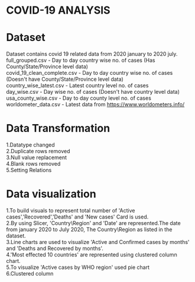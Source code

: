 # COVID-19 ANALYSIS
# Dataset
Dataset contains covid 19 related data from 2020 january to 2020 july. 
full_grouped.csv - Day to day country wise no. of cases (Has County/State/Province level data)</br>
covid_19_clean_complete.csv - Day to day country wise no. of cases (Doesn't have County/State/Province level data)</br>
country_wise_latest.csv - Latest country level no. of cases</br>
day_wise.csv - Day wise no. of cases (Doesn't have country level data)</br>
usa_county_wise.csv - Day to day county level no. of cases</br>
worldometer_data.csv - Latest data from https://www.worldometers.info/</br>

# Data Transformation
1.Datatype changed</br>
2.Duplicate rows removed </br>
3.Null value replacement </br>
4.Blank rows removed </br>
5.Setting Relations </br>

# Data visualization

 1.To build visuals to represent total number of 'Active cases','Recovered','Deaths' and 'New cases' Card is used. </br>
 2.By using Slicer, 'Country\Region' and 'Date' are represented.The date from january 2020 to July 2020, The Country\Region as listed in the dataset.</br>
 3.Line charts are used to visualize 'Active and Confirmed cases by months' and 'Deaths and Recovered by months'.</br>
 4.'Most effected 10 countries' are represented using clustered column chart.</br>
 5.To visualize 'Active cases by WHO region' used pie chart </br>
 6.Clustered column 
